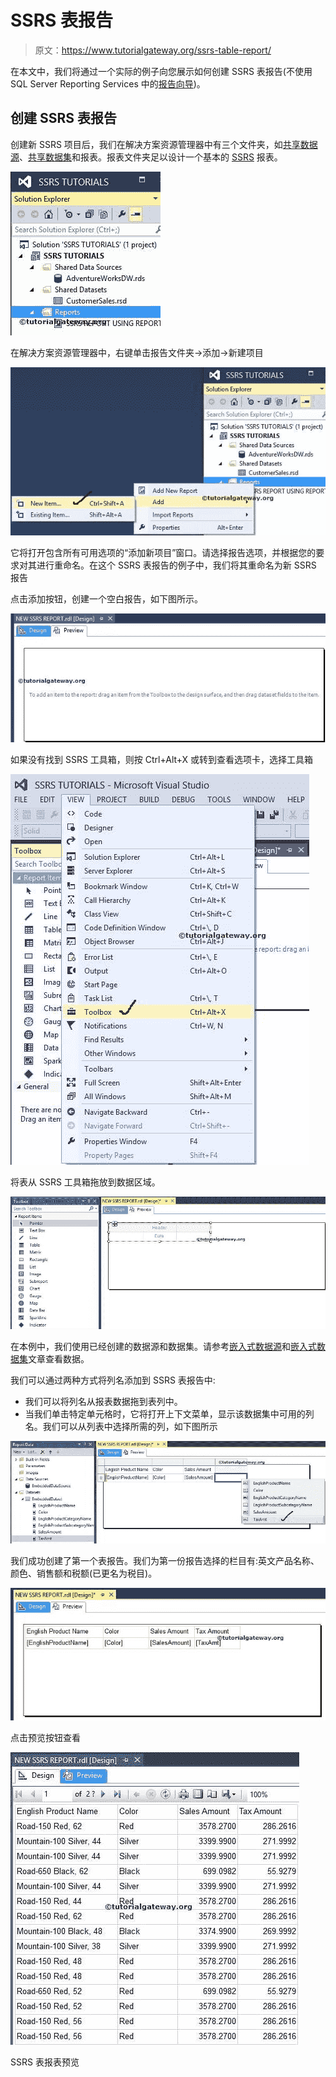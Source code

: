 # SSRS 表报告

> 原文：<https://www.tutorialgateway.org/ssrs-table-report/>

在本文中，我们将通过一个实际的例子向您展示如何创建 SSRS 表报告(不使用 SQL Server Reporting Services 中的[报告向导](https://www.tutorialgateway.org/creating-ssrs-report-using-report-wizard/))。

## 创建 SSRS 表报告

创建新 SSRS 项目后，我们在解决方案资源管理器中有三个文件夹，如[共享数据源](https://www.tutorialgateway.org/ssrs-shared-data-source/)、[共享数据集](https://www.tutorialgateway.org/shared-dataset-in-ssrs/)和报表。报表文件夹足以设计一个基本的 [SSRS](https://www.tutorialgateway.org/ssrs/) 报表。

![SSRS Table Report 1](img/b722b8729a47c1670cdab3bd4de7ee7c.png)

在解决方案资源管理器中，右键单击报告文件夹->添加->新建项目

![SSRS Table Report 2](img/cdae15e10b42a50af6d61698d318d160.png)

它将打开包含所有可用选项的“添加新项目”窗口。请选择报告选项，并根据您的要求对其进行重命名。在这个 SSRS 表报告的例子中，我们将其重命名为新 SSRS 报告

点击添加按钮，创建一个空白报告，如下图所示。

![SSRS Table Report 4](img/f16fb3baa93d0f47e0e4931469959e75.png)

如果没有找到 SSRS 工具箱，则按 Ctrl+Alt+X 或转到查看选项卡，选择工具箱

![SSRS Table Report 5](img/a64adacd497b989e91fee1b61aa299b9.png)

将表从 SSRS 工具箱拖放到数据区域。

![SSRS Table Report 6](img/b001709e64bfe9c56ac1762b1e915a58.png)

在本例中，我们使用已经创建的数据源和数据集。请参考[嵌入式数据源](https://www.tutorialgateway.org/embedded-data-source-in-ssrs/)和[嵌入式数据集](https://www.tutorialgateway.org/embedded-dataset-in-ssrs/)文章查看数据。

我们可以通过两种方式将列名添加到 SSRS 表报告中:

*   我们可以将列名从报表数据拖到表列中。
*   当我们单击特定单元格时，它将打开上下文菜单，显示该数据集中可用的列名。我们可以从列表中选择所需的列，如下图所示

![SSRS Table Report 7](img/40fd517807ae6f9cbe24d3e1cd69f624.png)

我们成功创建了第一个表报告。我们为第一份报告选择的栏目有:英文产品名称、颜色、销售额和税额(已更名为税目)。

![SSRS Table Report 8](img/2eb3163f3a55d3270b1a0b755f85d6cb.png)

点击预览按钮查看

![SSRS Table Report 9](img/d23783e844f2c833f31065419862b51a.png)

SSRS 表报表预览
